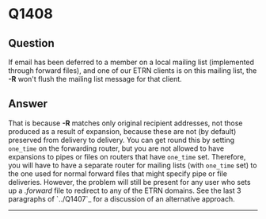 Q1408
=====

Question
--------

If email has been deferred to a member on a local mailing list
(implemented through forward files), and one of our ETRN clients is on
this mailing list, the **-R** won't flush the mailing list message for
that client.

Answer
------

That is because **-R** matches only original recipient addresses, not
those produced as a result of expansion, because these are not (by
default) preserved from delivery to delivery. You can get round this by
setting `one_time` on the forwarding router, but you are not allowed to
have expansions to pipes or files on routers that have `one_time` set.
Therefore, you will have to have a separate router for mailing lists
(with `one_time` set) to the one used for normal forward files that
might specify pipe or file deliveries. However, the problem will still
be present for any user who sets up a *.forward* file to redirect to any
of the ETRN domains. See the last 3 paragraphs of \`../Q1407\`\_ for a
discussion of an alternative approach.

* * * * *
